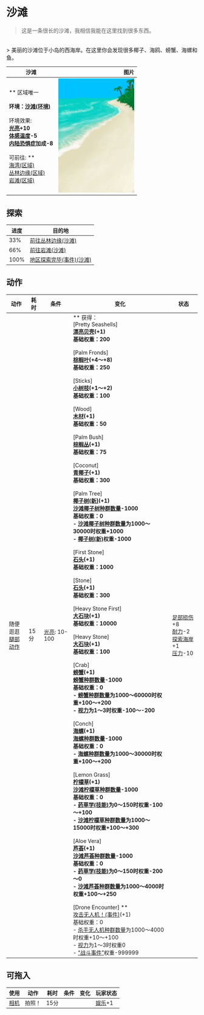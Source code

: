 # 沙滩  
> 这是一条很长的沙滩，我相信我能在这里找到很多东西。  
<br>  
> 美丽的沙滩位于小岛的西海岸。在这里你会发现很多椰子、海鸥、螃蟹、海螺和鱼。  
  
  沙滩  |   图片   
 ----  |  ----:   
 ** 区域唯一 **<br><br>**环境：**[沙滩(环境)](Env_Beach.md)<br><br>** 环境效果: **<br>[光亮](Light.md)+10<br>[体感温度](TemperaturePerceived.md)-5<br>[内陆恐惧症](LandSickness.md)加成-8<br><br>** 可前往: **<br>[海湾(区域)](Bay.md)<br>[丛林边缘(区域)](Outskirts.md)<br>[岩滩(区域)](Rocks.md)  |  <img decoding="async" src="Sprite/Beach.png" href="a.md" style="max-width:300px;max-height:300px;">   
  
## 探索  
进度  |  目的地  
----  |  ----  
33%  |  [前往丛林边缘(沙滩)](Path_BeachToOutskirts.md)  
66%  |  [前往岩滩(沙滩)](Path_BeachToRocks.md)  
100%  |  [地区探索完毕(事件)(沙滩)](Event_BeachExplored.md)  
## 动作  
动作  |  耗时  |  条件  |  变化  |  状态  
----  |  ----  |  ----  |  ----  |  ----  
随便逛逛<br>[腿部动作](LegAction.md)  |  15分  |  [光亮](Light.md): 10-100  |  ** 获得： **<br>** [Pretty Seashells] **<br>  [漂亮贝壳](SeashellsPretty.md)(+1)<br>基础权重：200<br><br>** [Palm Fronds] **<br>  [棕榈叶](PalmFronds.md)(+4～+8)<br>基础权重：250<br><br>** [Sticks] **<br>  [小树枝](Sticks.md)(+1～+2)<br>基础权重：100<br><br>** [Wood] **<br>  [木材](Wood.md)(+1)<br>基础权重：50<br><br>** [Palm Bush] **<br>  [棕榈丛](PalmBush.md)(+1)<br>基础权重：75<br><br>** [Coconut] **<br>  [青椰子](CoconutHusked.md)(+1)<br>基础权重：300<br><br>** [Palm Tree] **<br>  [椰子树(新)](PalmTreeNew.md)(+1)<br>[沙滩椰子树种群数量](PalmTree_BeachPop.md)-1000<br>基础权重：0<br>- [沙滩椰子树种群数量](PalmTree_BeachPop.md)为1000～30000时权重+1000<br>- [椰子树(新)](PalmTreeNew.md)权重-1000<br><br>** [First Stone] **<br>  [石头](Stone.md)(+1)<br>基础权重：1000<br><br>** [Stone] **<br>  [石头](Stone.md)(+1)<br>基础权重：300<br><br>** [Heavy Stone First] **<br>  [大石块](StoneHeavy.md)(+1)<br>基础权重：10000<br><br>** [Heavy Stone] **<br>  [大石块](StoneHeavy.md)(+1)<br>基础权重：100<br><br>** [Crab] **<br>  [螃蟹](Crab.md)(+1)<br>[螃蟹种群数量](Pop_Crab.md)-1000<br>基础权重：0<br>- [螃蟹种群数量](Pop_Crab.md)为1000～60000时权重+100～+200<br>- [视力](Myopia.md)为1～3时权重-100～-200<br><br>** [Conch] **<br>  [海螺](Conch.md)(+1)<br>[海螺种群数量](Pop_Conch.md)-1000<br>基础权重：0<br>- [海螺种群数量](Pop_Conch.md)为1000～30000时权重+100～+200<br><br>** [Lemon Grass] **<br>  [柠檬草](Lemongrass.md)(+1)<br>[沙滩柠檬草种群数量](LemonGrass_BeachPop.md)-1000<br>基础权重：0<br>- [药草学(技能)](Skill_Herbology.md)为0～150时权重-100～+100<br>- [沙滩柠檬草种群数量](LemonGrass_BeachPop.md)为1000～15000时权重+100～+300<br><br>** [Aloe Vera] **<br>  [芦荟](AloeVera.md)(+1)<br>[沙滩芦荟种群数量](AloeVera_BeachPop.md)-1000<br>基础权重：0<br>- [药草学(技能)](Skill_Herbology.md)为0～150时权重-200～0<br>- [沙滩芦荟种群数量](AloeVera_BeachPop.md)为1000～4000时权重+100～+250<br><br>** [Drone Encounter] **<br>  [攻击无人机！(事件)](Event_DroneFight.md)(+1)<br>基础权重：0<br>- [杀手无人机种群数量](Pop_Drone.md)为1000～4000时权重+10～+100<br>- [视力](Myopia.md)为1～3时权重0<br>- [“战斗事件”](tag_FightEvent.md)权重-999999<br>  |  [足部损伤](FootDamage.md)+8<br>[耐力](Stamina.md)-2<br>[探索海岸](Exploration_Beach.md)+1<br>[压力](Stress.md)-10  
## 可拖入  
使用  |  动作  |  耗时  |  条件  |  变化  |  玩家状态  
----  |  ----  |  ----  |  ----  |  ----  |  ----  
[相机](Camera.md)  |  拍照！<br>  |  15分  |    |    |  [娱乐](Entertainment.md)+1  
